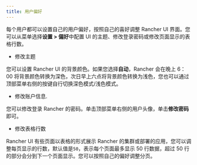 ```yaml
---
title: 用户偏好
---
```


每个用户都可以设置自己的用户偏好，按照自己的喜好调整 Rancher UI 界面。您可以从菜单选择**设置 > 偏好**中配置 UI 的主题、修改登录密码或修改页面显示的表格行数。

- 修改主题

您可以设置 Rancher UI 的背景颜色。如果您选择**自动**，Rancher 会在晚上 6：00 将背景颜色转换为深色，次日早上六点将背景颜色转换为浅色，您也可以通过顶部菜单右侧的按键自行切换深色模式/浅色模式。

- 修改账户信息.

您可以修改登录 Rancher 的密码。单击顶部菜单右侧的用户头像，单击**修改密码**即可。

- 修改表格行数

Rancher UI 有些页面以表格的形式展示 Rancher 的集群或部署的应用，您可以调整每页显示的行数，默认值是`50`，表示每个页面最多显示 50 行数据，超过 50 行的部分会分到下一个页面显示。您可以按照自己的偏好调整分页。
